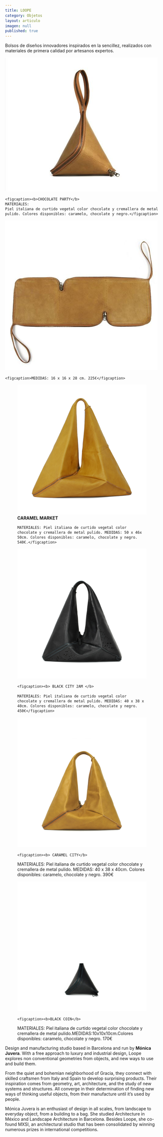 ```yaml
---
title: LOOPE
category: Objetos
layout: articulo
imagen: null
published: true
---
```

Bolsos de diseños innovadores inspirados en la sencillez, realizados con materiales de primera calidad por artesanos expertos.


<figure class="figure-group">
</figure>
	<a href="/images/Loope/CARTERA.jpg"><img src="/images/Loope/CARTERA.jpg" alt="bolso de diseño"></a>
	
	<figcaption><b>CHOCOLATE PARTY</b>
    MATERIALES:
    Piel italiana de curtido vegetal color chocolate y cremallera de metal pulido. Colores disponibles: caramelo, chocolate y negro.</figcaption>
    
</figure>

</figure>
	<a href="/images/Loope/CARTERA 4a.jpg"><img src="/images/Loope/CARTERA 4a.jpg" alt="bolso de diseño"></a>
	
    <figcaption>MEDIDAS: 16 x 16 x 28 cm. 225€</figcaption>
</figure>

<div class="figure-group">
<figure>
	<a href="/images/Loope/CARAMEL MARKET.jpg"><img src="/images/Loope/CARAMEL MARKET.jpg" alt="bolso de diseño"></a>
	<figcaption><b>CARAMEL MARKET</b>
  
    MATERIALES: Piel italiana de curtido vegetal color chocolate y cremallera de metal pulido. MEDIDAS: 50 x 46x 50cm. Colores disponibles: caramelo, chocolate y negro. 540€.</figcaption>
</figure>

<figure>
	<a href="/images/Loope/BLACK CITI 2AM.jpg"><img src="/images/Loope/BLACK CITI 2AM.jpg" alt="bolso de diseño"></a>

	<figcaption><b> BLACK CITY 2AM </b> 

    MATERIALES: Piel italiana de curtido vegetal color chocolate y cremallera de metal pulido. MEDIDAS: 40 x 38 x 40cm. Colores disponibles: caramelo, chocolate y negro. 450€</figcaption>
</figure>
</div>

<div class="figure-group">

<figure>
	<a href="/images/Loope/CARAMEL CITY.jpg"><img src="/images/Loope/CARAMEL CITY.jpg" alt="bolso de diseño"></a>

	<figcaption><b> CARAMEL CITY</b> 

MATERIALES: Piel italiana de curtido vegetal color chocolate y cremallera de metal pulido. MEDIDAS: 40 x 38 x 40cm. Colores disponibles: caramelo, chocolate y negro. 390€</figcaption>
</figure>

<figure>
	<a href="/images/Loope/BLACK COIN.jpg"><img src="/images/Loope/BLACK COIN.jpg" alt="bolso de diseño"></a>

	<figcaption><b>BLACK COIN</b> 
 
MATERIALES: Piel italiana de curtido vegetal color chocolate y cremallera de metal pulido.MEDIDAS:10x10x10cm.Colores disponibles: caramelo, chocolate y negro. 170€</figcaption>
</figure>
</div>

Design and manufacturing studio based in Barcelona and run by **Mónica Juvera**. With a free approach to luxury and industrial design, Loope explores non conventional geometries from objects, and new ways to use and build them.

From the quiet and bohemian neighborhood of Gracia, they connect with skilled craftsmen from Italy and Spain to develop surprising products. Their inspiration comes from geometry, art, architecture, and the study of new systems and structures. All converge in their determination of finding new ways of thinking useful objects, from their manufacture until it’s used by people.

Mónica Juvera is an enthusiast of design in all scales, from landscape to everyday object, from a building to a bag. She studied Architecture in México and Landscape Architecture in Barcelona. Besides Loope, she co-found MXSI, an architectural studio that has been consolidated by winning numerous prizes in international competitions.

